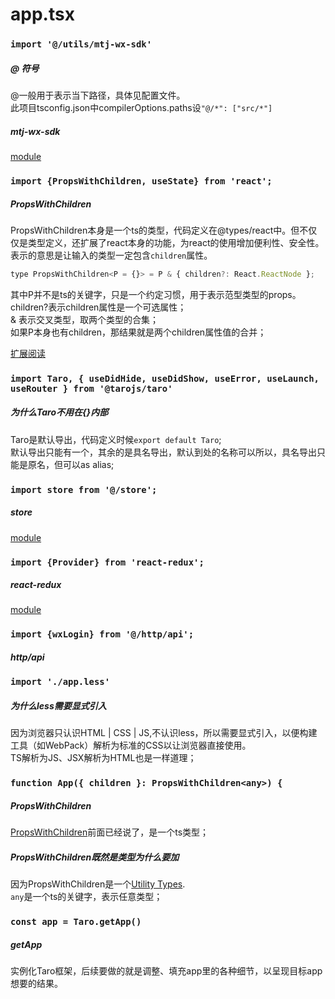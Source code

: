 # app.tsx
### ```import '@/utils/mtj-wx-sdk'```
##### @ 符号
@一般用于表示当下路径，具体见配置文件。  
此项目tsconfig.json中compilerOptions.paths设```"@/*": ["src/*"]```
##### mtj-wx-sdk
[module](./modules.md#mtj-wx-sdk)
### ```import {PropsWithChildren, useState} from 'react';```
##### PropsWithChildren
PropsWithChildren本身是一个ts的类型，代码定义在@types/react中。但不仅仅是类型定义，还扩展了react本身的功能，为react的使用增加便利性、安全性。   
表示的意思是让输入的类型一定包含```children```属性。  
```javascript
type PropsWithChildren<P = {}> = P & { children?: React.ReactNode }; 
```
其中P并不是ts的关键字，只是一个约定习惯，用于表示范型类型的props。  
children?表示children属性是一个可选属性；  
& 表示交叉类型，取两个类型的合集；  
如果P本身也有children，那结果就是两个children属性值的合并；  

[扩展阅读](./general.md#js版本react-vs-ts版本react)
### ```import Taro, { useDidHide, useDidShow, useError, useLaunch, useRouter } from '@tarojs/taro'```
##### 为什么Taro不用在{}内部
Taro是默认导出，代码定义时候```export default Taro```;  
默认导出只能有一个，其余的是具名导出，默认到处的名称可以所以，具名导出只能是原名，但可以as alias;  

### ```import store from '@/store';```
##### store
[module](./modules.md#store)
### ```import {Provider} from 'react-redux';```
##### react-redux 
[module](./modules.md#react-redux)
### ```import {wxLogin} from '@/http/api';```
##### http/api

### ```import './app.less'```
##### 为什么less需要显式引入
因为浏览器只认识HTML | CSS | JS,不认识less，所以需要显式引入，以便构建工具（如WebPack）解析为标准的CSS以让浏览器直接使用。  
TS解析为JS、JSX解析为HTML也是一样道理；
### ```function App({ children }: PropsWithChildren<any>) {```
##### PropsWithChildren 
[PropsWithChildren](./line-by-line.md#propswithchildren)前面已经说了，是一个ts类型；
##### PropsWithChildren<any>既然是类型为什么要加<any>
因为PropsWithChildren是一个[Utility Types](./lang-spec.md#范型类型-generic-types-vs-实用类型-utility-types).  
```any```是一个ts的关键字，表示任意类型；  

### ```const app = Taro.getApp()```
##### getApp 
实例化Taro框架，后续要做的就是调整、填充app里的各种细节，以呈现目标app想要的结果。
